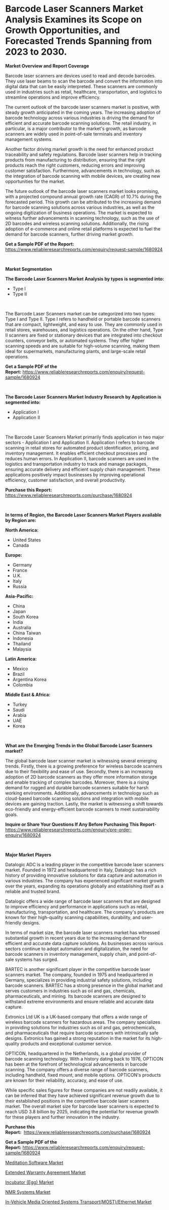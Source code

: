 <p><h1>Barcode Laser Scanners Market Analysis Examines its Scope on Growth Opportunities, and Forecasted Trends Spanning from 2023 to 2030.</h1></p><p><strong>Market Overview and Report Coverage</strong></p>
<p><p>Barcode laser scanners are devices used to read and decode barcodes. They use laser beams to scan the barcode and convert the information into digital data that can be easily interpreted. These scanners are commonly used in industries such as retail, healthcare, transportation, and logistics to streamline operations and improve efficiency.</p><p>The current outlook of the barcode laser scanners market is positive, with steady growth anticipated in the coming years. The increasing adoption of barcode technology across various industries is driving the demand for efficient and accurate barcode scanning solutions. The retail industry, in particular, is a major contributor to the market's growth, as barcode scanners are widely used in point-of-sale terminals and inventory management systems.</p><p>Another factor driving market growth is the need for enhanced product traceability and safety regulations. Barcode laser scanners help in tracking products from manufacturing to distribution, ensuring that the right products reach the right customers, reducing errors and improving customer satisfaction. Furthermore, advancements in technology, such as the integration of barcode scanning with mobile devices, are creating new opportunities for the market.</p><p>The future outlook of the barcode laser scanners market looks promising, with a projected compound annual growth rate (CAGR) of 10.7% during the forecasted period. This growth can be attributed to the increasing demand for barcode scanning solutions across various industries, as well as the ongoing digitization of business operations. The market is expected to witness further advancements in scanning technology, such as the use of 2D barcodes and wireless scanning solutions. Additionally, the rising adoption of e-commerce and online retail platforms is expected to fuel the demand for barcode scanners, further driving market growth.</p></p>
<p><strong>Get a Sample PDF of the Report:</strong> <a href="https://www.reliableresearchreports.com/enquiry/request-sample/1680924">https://www.reliableresearchreports.com/enquiry/request-sample/1680924</a></p>
<p>&nbsp;</p>
<p><strong>Market Segmentation</strong></p>
<p><strong>The Barcode Laser Scanners Market Analysis by types is segmented into:</strong></p>
<p><ul><li>Type I</li><li>Type II</li></ul></p>
<p>&nbsp;</p>
<p><p>The Barcode Laser Scanners market can be categorized into two types: Type I and Type II. Type I refers to handheld or portable barcode scanners that are compact, lightweight, and easy to use. They are commonly used in retail stores, warehouses, and logistics operations. On the other hand, Type II scanners are fixed or stationary devices that are integrated into checkout counters, conveyor belts, or automated systems. They offer higher scanning speeds and are suitable for high-volume scanning, making them ideal for supermarkets, manufacturing plants, and large-scale retail operations.</p></p>
<p><strong>Get a Sample PDF of the Report:</strong>&nbsp;<a href="https://www.reliableresearchreports.com/enquiry/request-sample/1680924">https://www.reliableresearchreports.com/enquiry/request-sample/1680924</a></p>
<p>&nbsp;</p>
<p><strong>The Barcode Laser Scanners Market Industry Research by Application is segmented into:</strong></p>
<p><ul><li>Application I</li><li>Application II</li></ul></p>
<p>&nbsp;</p>
<p><p>The Barcode Laser Scanners Market primarily finds application in two major sectors - Application I and Application II. Application I refers to barcode scanning in retail stores for automated product identification, pricing, and inventory management. It enables efficient checkout processes and reduces human errors. In Application II, barcode scanners are used in the logistics and transportation industry to track and manage packages, ensuring accurate delivery and efficient supply chain management. These applications positively impact businesses by improving operational efficiency, customer satisfaction, and overall productivity.</p></p>
<p><strong>Purchase this Report:</strong>&nbsp; <a href="https://www.reliableresearchreports.com/purchase/1680924">https://www.reliableresearchreports.com/purchase/1680924</a></p>
<p>&nbsp;</p>
<p><strong>In terms of Region, the Barcode Laser Scanners Market Players available by Region are:</strong></p>
<p>
    <p> <strong> North America: </strong>
        <ul>
            <li>United States</li>
            <li>Canada</li>
        </ul>
        </p> 
    <p> <strong> Europe: </strong>
        <ul>
            <li>Germany</li>
            <li>France</li>
            <li>U.K.</li>
            <li>Italy</li>
            <li>Russia</li>
        </ul>
        </p> 
    <p> <strong> Asia-Pacific: </strong>
        <ul>
            <li>China</li>
            <li>Japan</li>
            <li>South Korea</li>
            <li>India</li>
            <li>Australia</li>
            <li>China Taiwan</li>
            <li>Indonesia</li>
            <li>Thailand</li>
            <li>Malaysia</li>
        </ul>
        </p> 
    <p> <strong> Latin America: </strong>
        <ul>
            <li>Mexico</li>
            <li>Brazil</li>
            <li>Argentina Korea</li>
            <li>Colombia</li>
        </ul>
        </p> 
    <p> <strong> Middle East & Africa: </strong>
        <ul>
            <li>Turkey</li>
            <li>Saudi</li>
            <li>Arabia</li>
            <li>UAE</li>
            <li>Korea</li>
        </ul>
    </p>
    </p>
<p>&nbsp;</p>
<p><strong>What are the Emerging Trends in the Global Barcode Laser Scanners market?</strong></p>
<p><p>The global barcode laser scanner market is witnessing several emerging trends. Firstly, there is a growing preference for wireless barcode scanners due to their flexibility and ease of use. Secondly, there is an increasing adoption of 2D barcode scanners as they offer more information storage and enable tracking of complex barcodes. Moreover, there is a rising demand for rugged and durable barcode scanners suitable for harsh working environments. Additionally, advancements in technology such as cloud-based barcode scanning solutions and integration with mobile devices are gaining traction. Lastly, the market is witnessing a shift towards eco-friendly and energy-efficient barcode scanners to meet sustainability goals.</p></p>
<p><strong>Inquire or Share Your Questions If Any Before Purchasing This Report</strong>- <a href="https://www.reliableresearchreports.com/enquiry/pre-order-enquiry/1680924">https://www.reliableresearchreports.com/enquiry/pre-order-enquiry/1680924</a></p>
<p>&nbsp;</p>
<p><strong>Major Market Players</strong></p>
<p><p>Datalogic ADC is a leading player in the competitive barcode laser scanners market. Founded in 1972 and headquartered in Italy, Datalogic has a rich history of providing innovative solutions for data capture and automation in various industries. The company has experienced significant market growth over the years, expanding its operations globally and establishing itself as a reliable and trusted brand.</p><p>Datalogic offers a wide range of barcode laser scanners that are designed to improve efficiency and performance in applications such as retail, manufacturing, transportation, and healthcare. The company's products are known for their high-quality scanning capabilities, durability, and user-friendly designs.</p><p>In terms of market size, the barcode laser scanners market has witnessed substantial growth in recent years due to the increasing demand for efficient and accurate data capture solutions. As businesses across various sectors continue to adopt automation and digitalization, the need for barcode scanners in inventory management, supply chain, and point-of-sale systems has surged.</p><p>BARTEC is another significant player in the competitive barcode laser scanners market. The company, founded in 1975 and headquartered in Germany, specializes in providing industrial safety solutions, including barcode scanners. BARTEC has a strong presence in the global market and serves customers in industries such as oil and gas, chemicals, pharmaceuticals, and mining. Its barcode scanners are designed to withstand extreme environments and ensure reliable and accurate data capture.</p><p>Extronics Ltd UK is a UK-based company that offers a wide range of wireless barcode scanners for hazardous areas. The company specializes in providing solutions for industries such as oil and gas, petrochemicals, and pharmaceuticals that require barcode scanners with intrinsically safe designs. Extronics has gained a strong reputation in the market for its high-quality products and exceptional customer service.</p><p>OPTICON, headquartered in the Netherlands, is a global provider of barcode scanning technology. With a history dating back to 1976, OPTICON has been at the forefront of technological advancements in barcode scanning. The company offers a diverse range of barcode scanners, including handheld, fixed mount, and mobile options. OPTICON's products are known for their reliability, accuracy, and ease of use.</p><p>While specific sales figures for these companies are not readily available, it can be inferred that they have achieved significant revenue growth due to their established positions in the competitive barcode laser scanners market. The overall market size for barcode laser scanners is expected to reach USD 3.8 billion by 2025, indicating the potential for revenue growth for these players and further innovation in the industry.</p></p>
<p><strong>Purchase this Report:</strong>&nbsp;&nbsp;<a href="https://www.reliableresearchreports.com/purchase/1680924">https://www.reliableresearchreports.com/purchase/1680924</a></p>
<p></p>
<p><strong>Get a Sample PDF of the Report:</strong>&nbsp;<a href="https://www.reliableresearchreports.com/enquiry/request-sample/1680924">https://www.reliableresearchreports.com/enquiry/request-sample/1680924</a></p>
<p><p><a href="https://medium.com/@carolynfuller1997/meditation-software-market-size-cagr-trends-2024-2030-ab3fa670a0a0">Meditation Software Market</a></p><p><a href="https://medium.com/@tiffanytran1905/extended-warranty-agreement-market-size-cagr-trends-2024-2030-d095b2fb94db">Extended Warranty Agreement Market</a></p><p><a href="https://www.linkedin.com/pulse/incubator-egg-market-share-amp-new-trends-analysis-report-6mlff/">Incubator (Egg) Market</a></p><p><a href="https://www.linkedin.com/pulse/nmr-systems-market-research-report-unlocks-analysis-vforf/">NMR Systems Market</a></p><p><a href="https://github.com/rahu1505/Market-Research-Report-List-1/blob/main/in-vehicle-media-oriented-systems-transportmostethernet-market.md">In-Vehicle Media Oriented Systems Transport(MOST)/Ethernet Market</a></p></p>